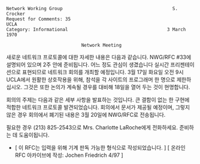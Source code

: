 

```text
Network Working Group                                         S. Crocker
Request for Comments: 35                                            UCLA
Category: Informational                                     3 March 1970

                            Network Meeting
```

새로운 네트워크 프로토콜에 대한 자세한 내용은 다음과 같습니다.
NWG/RFC #33에 설명되어 있으며 2주 안에 준비됩니다. 어느 정도 관심이 생겼습니다
실시간 프리젠테이션으로 표현되므로 네트워크 회의를 개최할 예정입니다.
3월 17일 화요일 오전 9시 UCLA에서 원활한 상호작용을 위해,
참석을 각 사이트의 프로그래머 한 명으로 제한하십시오. 그것은 또한
논의가 계속될 경우를 대비해 18일을 열어 두는 것이 현명합니다.

회의의 주제는 다음과 같은 세부 사항을 발표하는 것입니다.
큰 결함이 없는 한 구현에 적합한 네트워크 프로토콜
발견되었습니다. 회의에서 문서가 제공될 예정이며, 그렇지 않은 경우
회의에서 폐기된 내용은 3월 20일에 NWG/RFC로 전송됩니다.

필요한 경우 \(213\) 825-2543으로 Mrs. Charlotte LaRoche에게 전화하세요.
준비하는 데 도움이됩니다.

- \[ 이 RFC는 입력을 위해 기계 판독 가능한 형식으로 작성되었습니다. \] \[ 온라인 RFC 아카이브에 작성: Jochen Friedrich 4/97 \]